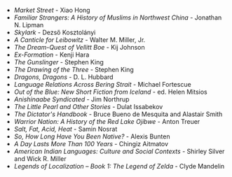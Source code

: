 * _Market Street_ - Xiao Hong
* _Familiar Strangers: A History of Muslims in Northwest China_ - Jonathan N. Lipman
* _Skylark_ - Dezső Kosztolányi
* _A Canticle for Leibowitz_ - Walter M. Miller, Jr.
* _The Dream-Quest of Vellitt Boe_ - Kij Johnson
* _Ex-Formation_ - Kenji Hara
* _The Gunslinger_ - Stephen King
* _The Drawing of the Three_ - Stephen King
* _Dragons, Dragons_ - D. L. Hubbard
* _Language Relations Across Bering Strait_ - Michael Fortescue
* _Out of the Blue: New Short Fiction from Iceland_ - ed. Helen Mitsios
* _Anishinaabe Syndicated_ - Jim Northrup
* _The Little Pearl and Other Stories_ - Dulat Issabekov
* _The Dictator's Handbook_ - Bruce Bueno de Mesquita and Alastair Smith
* _Warrior Nation: A History of the Red Lake Ojibwe_ - Anton Treuer
* _Salt, Fat, Acid, Heat_ - Samin Nosrat
* _So, How Long Have You Been Native?_ - Alexis Bunten
* _A Day Lasts More Than 100 Years_ - Chingiz Aitmatov
* _American Indian Languages: Culture and Social Contexts_ - Shirley Silver and Wick R. Miller
* _Legends of Localization – Book 1: The Legend of Zelda_ - Clyde Mandelin